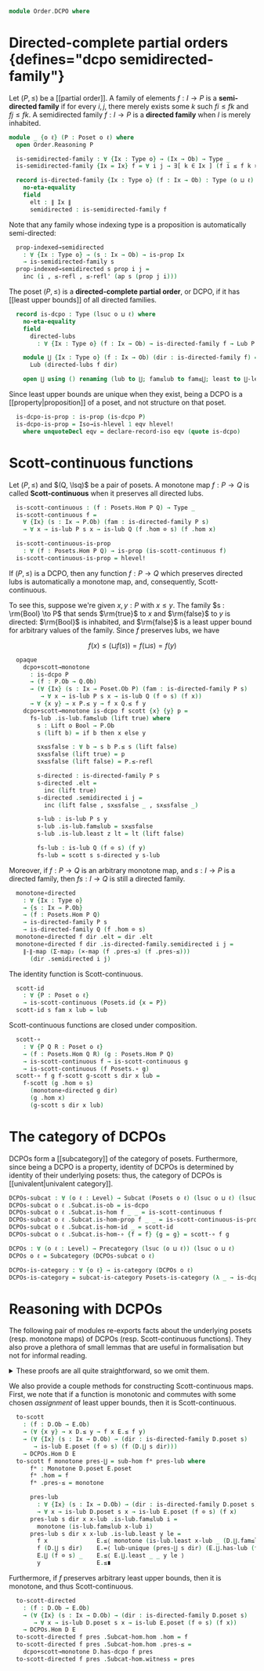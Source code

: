 <!--
```agda
open import Cat.Displayed.Univalence.Thin using (extensionality-hom)
open import Cat.Functor.Subcategory
open import Cat.Displayed.Total
open import Cat.Prelude

open import Data.Bool

open import Order.Univalent
open import Order.Base

import Cat.Reasoning

open import Order.Diagram.Lub
import Order.Reasoning
```
-->

```agda
module Order.DCPO where
```

<!--
```agda
private variable
  o ℓ ℓ' : Level
  Ix A B : Type o
```
-->

# Directed-complete partial orders {defines="dcpo semidirected-family"}

Let $(P, \le)$ be a [[partial order]]. A family of elements $f : I \to P$ is
a **semi-directed family** if for every $i, j$, there merely exists
some $k$ such $f i \le f k$ and $f j \le f k$. A semidirected family
$f : I \to P$ is a **directed family** when $I$ is merely inhabited.

```agda
module _ {o ℓ} (P : Poset o ℓ) where
  open Order.Reasoning P

  is-semidirected-family : ∀ {Ix : Type o} → (Ix → Ob) → Type _
  is-semidirected-family {Ix = Ix} f = ∀ i j → ∃[ k ∈ Ix ] (f i ≤ f k × f j ≤ f k)

  record is-directed-family {Ix : Type o} (f : Ix → Ob) : Type (o ⊔ ℓ) where
    no-eta-equality
    field
      elt : ∥ Ix ∥
      semidirected : is-semidirected-family f
```

Note that any family whose indexing type is a proposition is
automatically semi-directed:

```agda
  prop-indexed→semidirected
    : ∀ {Ix : Type o} → (s : Ix → Ob) → is-prop Ix
    → is-semidirected-family s
  prop-indexed→semidirected s prop i j =
    inc (i , ≤-refl , ≤-refl' (ap s (prop j i)))
```

The poset $(P, \le)$ is a **directed-complete partial order**, or DCPO,
if it has [[least upper bounds]] of all directed families.

```agda
  record is-dcpo : Type (lsuc o ⊔ ℓ) where
    no-eta-equality
    field
      directed-lubs
        : ∀ {Ix : Type o} (f : Ix → Ob) → is-directed-family f → Lub P f

    module ⋃ {Ix : Type o} (f : Ix → Ob) (dir : is-directed-family f) =
      Lub (directed-lubs f dir)

    open ⋃ using () renaming (lub to ⋃; fam≤lub to fam≤⋃; least to ⋃-least) public
```

Since least upper bounds are unique when they exist, being a DCPO is a
[[property|proposition]] of a poset, and not structure on that poset.

<!--
```agda
module _ {o ℓ} {P : Poset o ℓ} where
  open Poset P
  open is-dcpo
```
-->

```agda
  is-dcpo-is-prop : is-prop (is-dcpo P)
  is-dcpo-is-prop = Iso→is-hlevel 1 eqv hlevel!
    where unquoteDecl eqv = declare-record-iso eqv (quote is-dcpo)
```

# Scott-continuous functions

Let $(P, \le)$ and $(Q, \lsq)$ be a pair of posets. A monotone map $f :
P \to Q$ is called **Scott-continuous** when it preserves all directed
lubs.

<!--
```agda
module _ {P Q : Poset o ℓ} where
  private
    module P = Poset P
    module Q = Poset Q

  open is-directed-family
  open Total-hom
```
-->

```agda
  is-scott-continuous : (f : Posets.Hom P Q) → Type _
  is-scott-continuous f =
    ∀ {Ix} (s : Ix → P.Ob) (fam : is-directed-family P s)
    → ∀ x → is-lub P s x → is-lub Q (f .hom ⊙ s) (f .hom x)

  is-scott-continuous-is-prop
    : ∀ (f : Posets.Hom P Q) → is-prop (is-scott-continuous f)
  is-scott-continuous-is-prop = hlevel!
```

If $(P, \le)$ is a DCPO, then any function $f : P \to Q$ which preserves
directed lubs is automatically a monotone map, and, consequently,
Scott-continuous.

To see this, suppose we're given $x, y : P$ with $x \le y$. The family
$s : \rm{Bool} \to P$ that sends $\rm{true}$ to $x$ and $\rm{false}$ to
$y$ is directed: $\rm{Bool}$ is inhabited, and $\rm{false}$ is a least
upper bound for arbitrary values of the family. Since $f$ preserves
lubs, we have

$$
f(x) \le (\sqcup f(s)) = f(\sqcup s) = f(y)
$$

```agda
  opaque
    dcpo+scott→monotone
      : is-dcpo P
      → (f : P.Ob → Q.Ob)
      → (∀ {Ix} (s : Ix → Poset.Ob P) (fam : is-directed-family P s)
         → ∀ x → is-lub P s x → is-lub Q (f ⊙ s) (f x))
      → ∀ {x y} → x P.≤ y → f x Q.≤ f y
    dcpo+scott→monotone is-dcpo f scott {x} {y} p =
      fs-lub .is-lub.fam≤lub (lift true) where
        s : Lift o Bool → P.Ob
        s (lift b) = if b then x else y

        sx≤sfalse : ∀ b → s b P.≤ s (lift false)
        sx≤sfalse (lift true) = p
        sx≤sfalse (lift false) = P.≤-refl

        s-directed : is-directed-family P s
        s-directed .elt =
          inc (lift true)
        s-directed .semidirected i j =
          inc (lift false , sx≤sfalse _ , sx≤sfalse _)

        s-lub : is-lub P s y
        s-lub .is-lub.fam≤lub = sx≤sfalse
        s-lub .is-lub.least z lt = lt (lift false)

        fs-lub : is-lub Q (f ⊙ s) (f y)
        fs-lub = scott s s-directed y s-lub
```

Moreover, if $f : P \to Q$ is an arbitrary monotone map, and $s : I \to
P$ is a directed family, then $fs : I \to Q$ is still a directed family.

```agda
  monotone∘directed
    : ∀ {Ix : Type o}
    → {s : Ix → P.Ob}
    → (f : Posets.Hom P Q)
    → is-directed-family P s
    → is-directed-family Q (f .hom ⊙ s)
  monotone∘directed f dir .elt = dir .elt
  monotone∘directed f dir .is-directed-family.semidirected i j =
    ∥-∥-map (Σ-map₂ (×-map (f .pres-≤) (f .pres-≤)))
      (dir .semidirected i j)
```

<!--
```agda
module _ where
  open Total-hom
```
-->

The identity function is Scott-continuous.

```agda
  scott-id
    : ∀ {P : Poset o ℓ}
    → is-scott-continuous (Posets.id {x = P})
  scott-id s fam x lub = lub
```

Scott-continuous functions are closed under composition.

```agda
  scott-∘
    : ∀ {P Q R : Poset o ℓ}
    → (f : Posets.Hom Q R) (g : Posets.Hom P Q)
    → is-scott-continuous f → is-scott-continuous g
    → is-scott-continuous (f Posets.∘ g)
  scott-∘ f g f-scott g-scott s dir x lub =
    f-scott (g .hom ⊙ s)
      (monotone∘directed g dir)
      (g .hom x)
      (g-scott s dir x lub)
```


# The category of DCPOs

DCPOs form a [[subcategory]] of the category of posets. Furthermore,
since being a DCPO is a property, identity of DCPOs is determined by
identity of their underlying posets: thus, the category of DCPOs is
[[univalent|univalent category]].

```agda
DCPOs-subcat : ∀ (o ℓ : Level) → Subcat (Posets o ℓ) (lsuc o ⊔ ℓ) (lsuc o ⊔ ℓ)
DCPOs-subcat o ℓ .Subcat.is-ob = is-dcpo
DCPOs-subcat o ℓ .Subcat.is-hom f _ _ = is-scott-continuous f
DCPOs-subcat o ℓ .Subcat.is-hom-prop f _ _ = is-scott-continuous-is-prop f
DCPOs-subcat o ℓ .Subcat.is-hom-id _ = scott-id
DCPOs-subcat o ℓ .Subcat.is-hom-∘ {f = f} {g = g} = scott-∘ f g

DCPOs : ∀ (o ℓ : Level) → Precategory (lsuc (o ⊔ ℓ)) (lsuc o ⊔ ℓ)
DCPOs o ℓ = Subcategory (DCPOs-subcat o ℓ)

DCPOs-is-category : ∀ {o ℓ} → is-category (DCPOs o ℓ)
DCPOs-is-category = subcat-is-category Posets-is-category (λ _ → is-dcpo-is-prop)
```

<!--
```agda
module DCPOs {o ℓ : Level} = Cat.Reasoning (DCPOs o ℓ)

DCPO : (o ℓ : Level) → Type _
DCPO o ℓ = DCPOs.Ob {o} {ℓ}

Forget-DCPO : ∀ {o ℓ} → Functor (DCPOs o ℓ) (Sets o)
Forget-DCPO = Forget-poset F∘ Forget-subcat
```
-->

# Reasoning with DCPOs

The following pair of modules re-exports facts about the underlying
posets (resp. monotone maps) of DCPOs (resp. Scott-continuous
functions). They also prove a plethora of small lemmas that are useful
in formalisation but not for informal reading.

<details>
<summary>These proofs are all quite straightforward, so we omit them.
</summary>

```agda
module DCPO {o ℓ} (D : DCPO o ℓ) where
  poset : Poset o ℓ
  poset = D .fst

  open Order.Reasoning poset public

  set : Set o
  set = el ⌞ D ⌟ Ob-is-set

  has-dcpo : is-dcpo poset
  has-dcpo = D .snd

  open is-dcpo has-dcpo public

  ⋃-pointwise
    : ∀ {Ix} {s s' : Ix → Ob}
    → {fam : is-directed-family poset s} {fam' : is-directed-family poset s'}
    → (∀ ix → s ix ≤ s' ix)
    → ⋃ s fam ≤ ⋃ s' fam'
  ⋃-pointwise p = ⋃.least _ _ (⋃ _ _) λ ix →
    ≤-trans (p ix) (⋃.fam≤lub _ _ ix)

module Scott {o ℓ} {D E : DCPO o ℓ} (f : DCPOs.Hom D E) where
  private
    module D = DCPO D
    module E = DCPO E

  mono : Posets.Hom D.poset E.poset
  mono = Subcat-hom.hom f

  monotone : ∀ {x y} → x D.≤ y → f # x E.≤ f # y
  monotone = mono .pres-≤

  opaque
    pres-directed-lub
      : ∀ {Ix} (s : Ix → D.Ob) → is-directed-family D.poset s
      → ∀ x → is-lub (D .fst) s x → is-lub (E .fst) (apply f ⊙ s) (f # x)
    pres-directed-lub = Subcat-hom.witness f

    directed
      : ∀ {Ix} {s : Ix → D.Ob} → is-directed-family D.poset s
      → is-directed-family E.poset (apply f ⊙ s)
    directed dir = monotone∘directed (Subcat-hom.hom f) dir

    pres-⋃
      : ∀ {Ix} (s : Ix → D.Ob) → (dir : is-directed-family D.poset s)
      → f # (D.⋃ s dir) ≡ E.⋃ (apply f ⊙ s) (directed dir)
    pres-⋃ s dir =
      E.≤-antisym
        (is-lub.least (pres-directed-lub s dir (D.⋃ s dir) (D.⋃.has-lub s dir))
          (E.⋃ (apply f ⊙ s) (directed dir))
          (E.⋃.fam≤lub (apply f ⊙ s) (directed dir)))
        (E.⋃.least (apply f ⊙ s) (directed dir) (apply f (D.⋃ s dir)) λ i →
          monotone (D.⋃.fam≤lub s dir i))
```
</details>

<!--
```
module _ {o ℓ} {D E : DCPO o ℓ} where
  private
    module D = DCPO D
    module E = DCPO E

  open is-directed-family
  open Total-hom
```
-->

We also provide a couple methods for constructing Scott-continuous maps.
First, we note that if a function is monotonic and commutes with some
chosen _assignment_ of least upper bounds, then it is Scott-continuous.

```agda
  to-scott
    : (f : D.Ob → E.Ob)
    → (∀ {x y} → x D.≤ y → f x E.≤ f y)
    → (∀ {Ix} (s : Ix → D.Ob) → (dir : is-directed-family D.poset s)
       → is-lub E.poset (f ⊙ s) (f (D.⋃ s dir)))
    → DCPOs.Hom D E
  to-scott f monotone pres-⋃ = sub-hom fᵐ pres-lub where
      fᵐ : Monotone D.poset E.poset
      fᵐ .hom = f
      fᵐ .pres-≤ = monotone

      pres-lub
        : ∀ {Ix} (s : Ix → D.Ob) → (dir : is-directed-family D.poset s)
        → ∀ x → is-lub D.poset s x → is-lub E.poset (f ⊙ s) (f x)
      pres-lub s dir x x-lub .is-lub.fam≤lub i =
        monotone (is-lub.fam≤lub x-lub i)
      pres-lub s dir x x-lub .is-lub.least y le =
        f x              E.≤⟨ monotone (is-lub.least x-lub _ (D.⋃.fam≤lub s dir)) ⟩
        f (D.⋃ s dir)    E.=⟨ lub-unique (pres-⋃ s dir) (E.⋃.has-lub (f ⊙ s) (monotone∘directed fᵐ dir)) ⟩
        E.⋃ (f ⊙ s) _    E.≤⟨ E.⋃.least _ _ y le ⟩
        y                E.≤∎
```

Furthermore, if $f$ preserves arbitrary least upper bounds, then it
is monotone, and thus Scott-continuous.

```agda
  to-scott-directed
    : (f : D.Ob → E.Ob)
    → (∀ {Ix} (s : Ix → D.Ob) → (dir : is-directed-family D.poset s)
       → ∀ x → is-lub D.poset s x → is-lub E.poset (f ⊙ s) (f x))
    → DCPOs.Hom D E
  to-scott-directed f pres .Subcat-hom.hom .hom = f
  to-scott-directed f pres .Subcat-hom.hom .pres-≤ =
    dcpo+scott→monotone D.has-dcpo f pres
  to-scott-directed f pres .Subcat-hom.witness = pres
```
